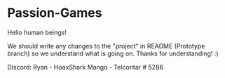 # Passion-Games

Hello human beings!

We should write any changes to the "project" in README (Prototype branch) so we understand what is going on.
Thanks for understanding! :)

Discord:
Ryan - HoaxShark
Mango - Telcontar # 5286
